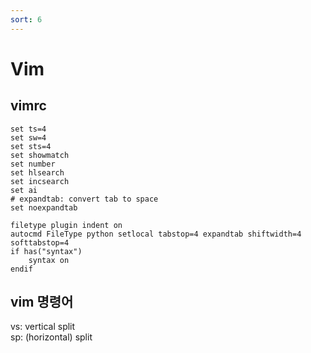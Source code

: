 ```yaml
---
sort: 6
---
```


# Vim

## vimrc

```
set ts=4
set sw=4
set sts=4
set showmatch
set number
set hlsearch
set incsearch
set ai
# expandtab: convert tab to space
set noexpandtab

filetype plugin indent on
autocmd FileType python setlocal tabstop=4 expandtab shiftwidth=4 softtabstop=4
if has("syntax")
    syntax on
endif
```

## vim 명령어

vs: vertical split<br>
sp: (horizontal) split
